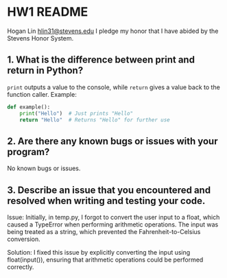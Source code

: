 # HW1 README
Hogan Lin hlin31@stevens.edu
I pledge my honor that I have abided by the Stevens Honor System.

## 1. What is the difference between print and return in Python?

`print` outputs a value to the console, while `return` gives a value back to the function caller.
Example:

```python
def example():
    print("Hello")  # Just prints "Hello"
    return "Hello"  # Returns "Hello" for further use
```

## 2. Are there any known bugs or issues with your program?
No known bugs or issues.

## 3. Describe an issue that you encountered and resolved when writing and testing your code.
Issue:
Initially, in temp.py, I forgot to convert the user input to a float, which caused a TypeError when performing arithmetic operations. The input was being treated as a string, which prevented the Fahrenheit-to-Celsius conversion.

Solution:
I fixed this issue by explicitly converting the input using float(input()), ensuring that arithmetic operations could be performed correctly.